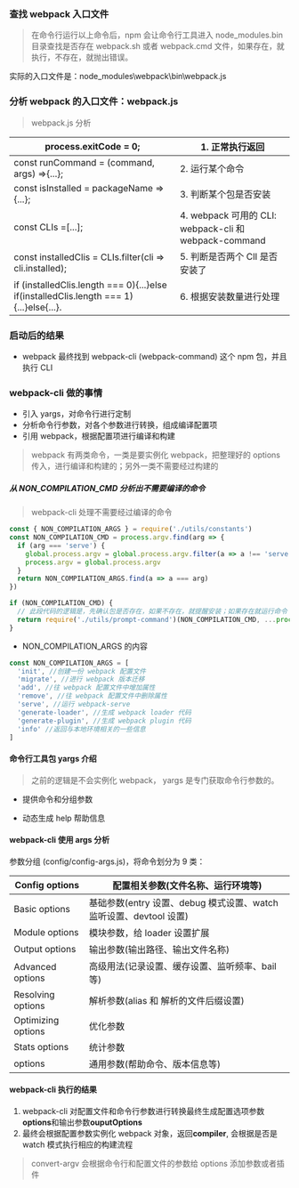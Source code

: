 ### 查找 webpack 入口文件

> 在命令行运行以上命令后，npm 会让命令行工具进入 node_modules\.bin 目录查找是否存在 webpack.sh 或者 webpack.cmd 文件，如果存在，就执行，不存在，就抛出错误。

实际的入口文件是：node_modules\webpack\bin\webpack.js

### 分析 webpack 的入口文件：webpack.js

> webpack.js 分析

| process.exitCode = 0;                                                                  | 1. 正常执行返回                                       |
| -------------------------------------------------------------------------------------- | ----------------------------------------------------- |
| const runCommand = (command, args) =>{...};                                            | 2. 运行某个命令                                       |
| const isInstalled = packageName =>{...};                                               | 3. 判断某个包是否安装                                 |
| const CLIs =[...];                                                                     | 4. webpack 可用的 CLI: webpack-cli 和 webpack-command |
| const installedClis = CLIs.filter(cli => cli.installed);                               | 5. 判断是否两个 ClI 是否安装了                        |
| if (installedClis.length === 0){...}else if(installedClis.length === 1){...}else{...}. | 6. 根据安装数量进行处理                               |

### 启动后的结果

- webpack 最终找到 webpack-cli (webpack-command) 这个 npm 包，并且执行 CLI

### webpack-cli 做的事情

- 引入 yargs，对命令行进行定制
- 分析命令行参数，对各个参数进行转换，组成编译配置项
- 引用 webpack，根据配置项进行编译和构建

> webpack 有两类命令，一类是要实例化 webpack，把整理好的 options 传入，进行编译和构建的；另外一类不需要经过构建的

##### 从 NON_COMPILATION_CMD 分析出不需要编译的命令

> webpack-cli 处理不需要经过编译的命令

```js
const { NON_COMPILATION_ARGS } = require('./utils/constants')
const NON_COMPILATION_CMD = process.argv.find(arg => {
  if (arg === 'serve') {
    global.process.argv = global.process.argv.filter(a => a !== 'serve')
    process.argv = global.process.argv
  }
  return NON_COMPILATION_ARGS.find(a => a === arg)
})

if (NON_COMPILATION_CMD) {
  // 此段代码的逻辑是，先确认包是否存在，如果不存在，就提醒安装；如果存在就运行命令
  return require('./utils/prompt-command')(NON_COMPILATION_CMD, ...process.argv)
}
```

- NON_COMPILATION_ARGS 的内容

```js
const NON_COMPILATION_ARGS = [
  'init', //创建一份 webpack 配置文件
  'migrate', //进行 webpack 版本迁移
  'add', //往 webpack 配置文件中增加属性
  'remove', //往 webpack 配置文件中删除属性
  'serve', //运行 webpack-serve
  'generate-loader', //生成 webpack loader 代码
  'generate-plugin', //生成 webpack plugin 代码
  'info' //返回与本地环境相关的一些信息
]
```

#### 命令行工具包 yargs 介绍

> 之前的逻辑是不会实例化 webpack， yargs 是专门获取命令行参数的。

- 提供命令和分组参数

- 动态生成 help 帮助信息

#### webpack-cli 使用 args 分析

参数分组 (config/config-args.js)，将命令划分为 9 类：

| Config options     | 配置相关参数(文件名称、运行环境等)                                 |
| ------------------ | ------------------------------------------------------------------ |
| Basic options      | 基础参数(entry 设置、debug 模式设置、watch 监听设置、devtool 设置) |
| Module options     | 模块参数，给 loader 设置扩展                                       |
| Output options     | 输出参数(输出路径、输出文件名称)                                   |
| Advanced options   | 高级用法(记录设置、缓存设置、监听频率、bail 等)                    |
| Resolving options  | 解析参数(alias 和 解析的文件后缀设置)                              |
| Optimizing options | 优化参数                                                           |
| Stats options      | 统计参数                                                           |
| options            | 通用参数(帮助命令、版本信息等)                                     |

#### webpack-cli 执行的结果

1. webpack-cli 对配置文件和命令行参数进行转换最终生成配置选项参数 **options**和输出参数**ouputOptions**
2. 最终会根据配置参数实例化 webpack 对象，返回**compiler**, 会根据是否是 watch 模式执行相应的构建流程

> convert-argv 会根据命令行和配置文件的参数给 options 添加参数或者插件
